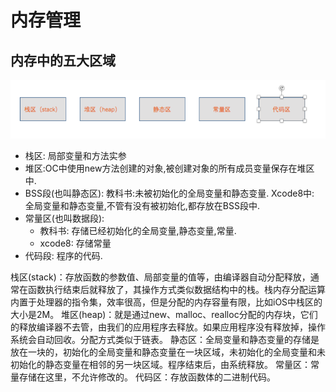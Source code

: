 # 内存管理

## 内存中的五大区域
![](/assets/内存管理1.png)
- 栈区: 局部变量和方法实参
- 堆区:OC中使用new方法创建的对象,被创建对象的所有成员变量保存在堆区中.
- BSS段(也叫静态区):
    教科书:未被初始化的全局变量和静态变量.
    Xcode8中: 全局变量和静态变量,不管有没有被初始化,都存放在BSS段中.
- 常量区(也叫数据段):
    - 教科书: 存储已经初始化的全局变量,静态变量,常量.
    - xcode8: 存储常量
- 代码段: 程序的代码.

栈区(stack)：存放函数的参数值、局部变量的值等，由编译器自动分配释放，通常在函数执行结束后就释放了，其操作方式类似数据结构中的栈。栈内存分配运算内置于处理器的指令集，效率很高，但是分配的内存容量有限，比如iOS中栈区的大小是2M。
堆区(heap)：就是通过new、malloc、realloc分配的内存块，它们的释放编译器不去管，由我们的应用程序去释放。如果应用程序没有释放掉，操作系统会自动回收。分配方式类似于链表。
静态区：全局变量和静态变量的存储是放在一块的，初始化的全局变量和静态变量在一块区域，未初始化的全局变量和未初始化的静态变量在相邻的另一块区域。程序结束后，由系统释放。
常量区：常量存储在这里，不允许修改的。
代码区：存放函数体的二进制代码。

